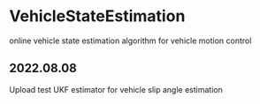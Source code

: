 # VehicleStateEstimation
online vehicle state estimation algorithm for vehicle motion control

## 2022.08.08
Upload test UKF estimator for vehicle slip angle estimation
